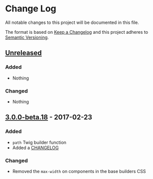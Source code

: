 # Change Log
All notable changes to this project will be documented in this file.

The format is based on [Keep a Changelog](http://keepachangelog.com/)
and this project adheres to [Semantic Versioning](http://semver.org/).

## [Unreleased]
### Added
- Nothing

### Changed
- Nothing

## [3.0.0-beta.18] - 2017-02-23
### Added
- `path` Twig builder function
- Added a [CHANGELOG](CHANGELOG.md)

### Changed
- Removed the `max-width` on components in the base builders CSS

[Unreleased]: https://github.com/kss-node/kss-node/compare/3.0.0-beta.18...HEAD
[3.0.0-beta.18]: https://github.com/kss-node/kss-node/compare/3.0.0-beta.17...3.0.0-beta.18
